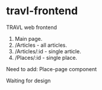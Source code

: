 # travl-frontend
TRAVL web frontend

1. Main page.
2. /Articles - all articles.
3. /Articles/:id - single article.
4. /Places/:id - single place.

Need to add:
  Place-page component

Waiting for design
